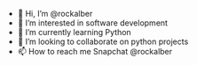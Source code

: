 - 👋 Hi, I’m @rockalber
- 👀 I’m interested in software development 
- 🌱 I’m currently learning Python
- 💞️ I’m looking to collaborate on python projects 
- 📫 How to reach me Snapchat @rockalber

<!---
rockalber/rockalber is a ✨ special ✨ repository because its `README.md` (this file) appears on your GitHub profile.
You can click the Preview link to take a look at your changes.
--->
